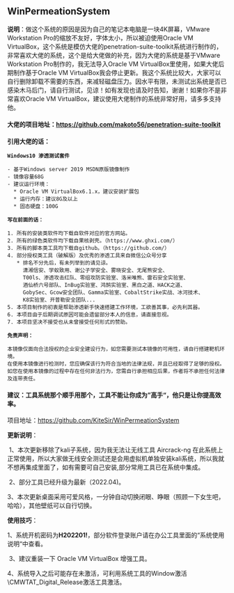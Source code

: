 ## 																					**WinPermeationSystem** 

**说明**：做这个系统的原因是因为自己的笔记本电脑是一块4K屏幕，VMware Workstation Pro的缩放不友好，字体太小，所以被迫使用Oracle VM VirtualBox，这个系统是模仿大佬的penetration-suite-toolkit系统进行制作的，非常喜欢大佬的系统，这个是给大佬做的补充，因为大佬的系统是基于VMware Workstation Pro制作的，我无法导入Oracle VM VirtualBox里使用，如果大佬后期制作基于Oracle VM VirtualBox我会停止更新。我这个系统比较大，大家可以自行删除卸载不需要的东西，来减轻磁盘压力。因水平有限，未测试出系统是否已感染木马后门，请自行测试，见谅！如有发现也请及时告知，谢谢！如果你不是非常喜欢Oracle VM VirtualBox，建议使用大佬制作的系统非常好用，请多多支持他。

#### **大佬的项目地址：https://github.com/makoto56/penetration-suite-toolkit**



**引用大佬的话：**

**`Windows10 渗透测试套件`**

```
- 基于Windows server 2019 MSDN原版镜像制作
- 镜像容量68G
- 建议运行环境：
  * Oracle VM VirtualBox6.1.x，建议安装扩展包
  * 运行内存：建议8G及以上
  * 固态硬盘：100G
```

**`写在前面的话：`**

```
1. 所有的安装类软件均下载自软件对应的官方网站。
2. 所有的绿色类软件均下载自果核剥壳。（https://www.ghxi.com/）
3. 所有的脚本类工具均下载自github。（https://github.com/）
4. 部分授权类工具（破解版）及优秀的渗透工具来自微信公众号分享
   * 排名不分先后，有未列举到的请见谅。
     潇湘信安、学蚁致用、谢公子学安全、雾晓安全、无尾熊安全、
     T00ls、渗透攻击红队、零组攻防实验室、洛米唯熊、雷石安全实验室、
     酒仙桥六号部队、InBug实验室、鸿鹄实验室、黑白之道、HACK之道、
     GobySec、Gcow安全团队、Gamma实验室、CobaltStrike实战、冰河技术、
     K8实验室、开普勒安全团队...
5. 本项目制作的初衷是帮助渗透新手快速搭建工作环境，工欲善其事，必先利其器。
6. 本项目由于后期调试原因可能会遗留部分本人的信息，请直接忽视。
7. 本项目坚决不接受也从未曾接受任何形式的赞助。
```

**`免责声明：`**

```
本镜像仅面向合法授权的企业安全建设行为，如您需要测试本镜像的可用性，请自行搭建靶机环境。
在使用本镜像进行检测时，您应确保该行为符合当地的法律法规，并且已经取得了足够的授权。
如您在使用本镜像的过程中存在任何非法行为，您需自行承担相应后果，作者将不承担任何法律及连带责任。
```
#### 建议：工具系统那个顺手用那个，工具不能让你成为”高手“，他只是让你提高效率。

项目地址：https://github.com/KiteSir/WinPermeationSystem

**更新说明**： 

​				1、本次更新移除了kali子系统，因为我无法让无线工具 Aircrack-ng 在此系统上正常使用，所以大家做无线安全测试还是会用虚拟机单独安装kali系统，所以我就不想再集成里面了，如有需要可自己安装,部分常用工具已在系统中集成。

​				2、部分工具已经升级为最新（2022.04)。

​				3、本次更新桌面采用可爱风格，一分钟自动切换闭眼、睁眼（照顾一下女生吧，哈哈），其他壁纸可以自行切换。

**使用技巧**：

​			1、系统开机密码为**H202201!**，部分软件登录账户请在办公工具里面的“系统使用说明“中查看。

​			3、建议重装一下 Oracle VM VirtualBox 增强工具。

​			4、系统导入之后可能存在未激活，可利用系统工具的Window激活\CMWTAT_Digital_Release激活工具激活。
